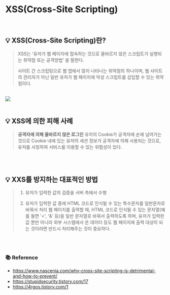 # XSS(Cross-Site Scripting)

<br>

## 💡 XSS(Cross-Site Scripting)란?

> XSS는 '유저가 웹 페이지에 접속하는 것으로 올바르지 않은 스크립트가 실행되는 취약점 또는 공격방법' 을 말한다.
>
> 사이트 간 스크립팅으로 웹 앱에서 많이 나타나는 취약점의 하나이며, 웹 사이트의 관리자가 아닌 일반 유저가 웹 페이지에 악성 스크립트를 삽입할 수 있는 취약점이다.

<br>

<img src="https://user-images.githubusercontent.com/66936285/200252457-03c8d390-baf6-4194-868b-c84413d19938.png">

<br>
<br>

## 💡 XSS에 의한 피해 사례

> **공격자에 의해 올바르지 않은 로그인**
> 유저의 Cookie가 공격자에 손에 넘어가는 것으로 Cookie 내에 있는 유저의 세션 정보가 공격자에 의해 사용되는 것으로, 유저를 사칭하여 서비스를 이용할 수 있는 위험성이 있다.

<br>
<br>

## 💡 XXS를 방지하는 대표적인 방법

> 1.  유저가 입력한 값의 검증을 서버 측에서 수행
>
> 2.  유저가 입력한 값 중에 HTML 코드로 인식될 수 있는 특수문자를 일반문자로 바꿔서 처리
>     웹 페이지를 출력할 때, HTML 코드로 인식될 수 있는 문자열(예를 들면 '<', '&' 등)을 일반 문자열로 바꿔서 출력하도록 하며, 유저가 입력한 값 뿐만 아니라 외부 시스템에서 온 데이터 등도 웹 페이지에 출력 대상이 되는 것이라면 반드시 처리해주는 것이 중요하다.

<br>
<br>

### 📚 Reference

- https://www.nascenia.com/why-cross-site-scripting-is-detrimental-and-how-to-prevent/
- https://stupidsecurity.tistory.com/17
- https://4rgos.tistory.com/1
